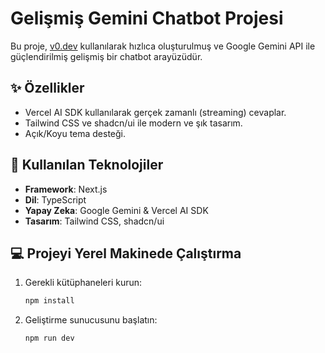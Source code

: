 # Gelişmiş Gemini Chatbot Projesi

Bu proje, [v0.dev](https://v0.dev) kullanılarak hızlıca oluşturulmuş ve Google Gemini API ile güçlendirilmiş gelişmiş bir chatbot arayüzüdür.

## ✨ Özellikler

- Vercel AI SDK kullanılarak gerçek zamanlı (streaming) cevaplar.
- Tailwind CSS ve shadcn/ui ile modern ve şık tasarım.
- Açık/Koyu tema desteği.

## 🚀 Kullanılan Teknolojiler

- **Framework**: Next.js
- **Dil**: TypeScript
- **Yapay Zeka**: Google Gemini & Vercel AI SDK
- **Tasarım**: Tailwind CSS, shadcn/ui

## 💻 Projeyi Yerel Makinede Çalıştırma

1.  Gerekli kütüphaneleri kurun:
    ```bash
    npm install
    ```

2.  Geliştirme sunucusunu başlatın:
    ```bash
    npm run dev
    ```